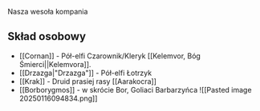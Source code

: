 Nasza wesoła kompania
## Skład osobowy
- [[Cornan]] - Pół-elfi Czarownik/Kleryk [[Kelemvor, Bóg Śmierci||Kelemvora]].
- [[Drzazga|"Drzazga"]] - Pół-elfi Łotrzyk
- [[Krak]] - Druid prasiej rasy [[Aarakocra]]
- [[Borborygmos]] - w skrócie Bor, Goliaci Barbarzyńca
![[Pasted image 20250116094834.png]]